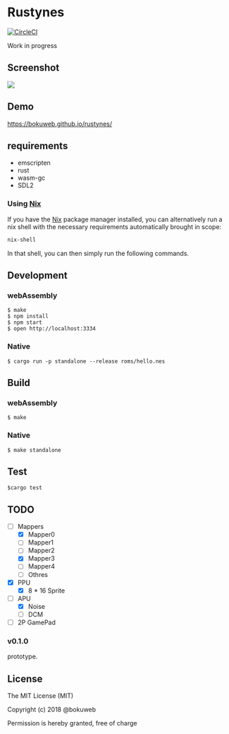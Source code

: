 # Rustynes

[![CircleCI](https://circleci.com/gh/bokuweb/rustynes.svg?style=svg)](https://circleci.com/gh/bokuweb/rustynes)

Work in progress

## Screenshot

<img src="https://github.com/bokuweb/flownes/blob/master/docs/screenshot.png?raw=true" />

## Demo

https://bokuweb.github.io/rustynes/

## requirements

- emscripten
- rust
- wasm-gc
- SDL2

### Using [Nix]

If you have the [Nix] package manager installed, you can alternatively run a nix shell with the necessary requirements automatically brought in scope:

``` sh
nix-shell
```

In that shell, you can then simply run the following commands.

[Nix]: https://nixos.org/nix/

## Development

### webAssembly
```
$ make
$ npm install
$ npm start
$ open http://localhost:3334
```

### Native

```
$ cargo run -p standalone --release roms/hello.nes
```

## Build

### webAssembly
```
$ make
```

### Native

```
$ make standalone
```

## Test

```
$cargo test
```

## TODO

- [ ] Mappers
  - [x] Mapper0
  - [ ] Mapper1
  - [ ] Mapper2
  - [x] Mapper3
  - [ ] Mapper4
  - [ ] Othres
- [x] PPU
  - [x] 8 * 16 Sprite
- [ ] APU
  - [x] Noise
  - [ ] DCM
- [ ] 2P GamePad  

### v0.1.0

prototype.

## License

The MIT License (MIT)

Copyright (c) 2018 @bokuweb

Permission is hereby granted, free of charge